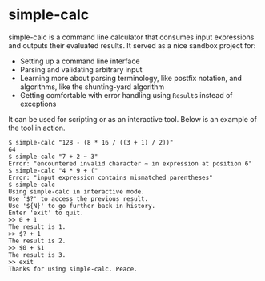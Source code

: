 # simple-calc

simple-calc is a command line calculator that consumes input expressions and outputs their evaluated results. It served as a nice sandbox project for:

* Setting up a command line interface
* Parsing and validating arbitrary input
* Learning more about parsing terminology, like postfix notation, and algorithms, like the shunting-yard algorithm
* Getting comfortable with error handling using `Result`s instead of exceptions

It can be used for scripting or as an interactive tool. Below is an example of the tool in action.

```shell
$ simple-calc "128 - (8 * 16 / ((3 + 1) / 2))"
64
$ simple-calc "7 + 2 ~ 3"
Error: "encountered invalid character ~ in expression at position 6"
$ simple-calc "4 * 9 + ("
Error: "input expression contains mismatched parentheses"
$ simple-calc
Using simple-calc in interactive mode.
Use '$?' to access the previous result.
Use '${N}' to go further back in history.
Enter 'exit' to quit.
>> 0 + 1
The result is 1.
>> $? + 1
The result is 2.
>> $0 + $1
The result is 3.
>> exit
Thanks for using simple-calc. Peace.
```
